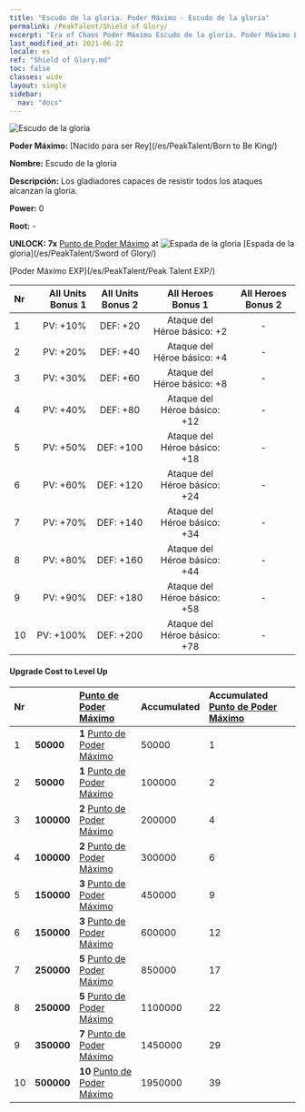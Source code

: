 ```yaml
---
title: "Escudo de la gloria. Poder Máximo - Escudo de la gloria"
permalink: /PeakTalent/Shield of Glory/
excerpt: "Era of Chaos Poder Máximo Escudo de la gloria. Poder Máximo Escudo de la gloria. Escudo de la gloria"
last_modified_at: 2021-06-22
locale: es
ref: "Shield of Glory.md"
toc: false
classes: wide
layout: single
sidebar:
  nav: "docs"
---
```


  ![Escudo de la gloria](/images/pt/talent_4202.png)

  **Poder Máximo:** [Nacido para ser Rey](/es/PeakTalent/Born to Be King/)

  **Nombre:** Escudo de la gloria

  **Descripción:** Los gladiadores capaces de resistir todos los ataques alcanzan la gloria.

  **Power:** 0

  **Root:** -

  **UNLOCK: 7x** [Punto de Poder Máximo](/ItemsES/con_934/) at ![Espada de la gloria](/images/pt/talent_4201.png) [Espada de la gloria](/es/PeakTalent/Sword of Glory/)

  [Poder Máximo EXP](/es/PeakTalent/Peak Talent EXP/)

  | Nr | All Units Bonus 1 | All Units Bonus 2 | All Heroes Bonus 1 | All Heroes Bonus 2 |
  |:---|--------------:|:-------------:|:-------------:|:-------------:|
  | 1 | PV: +10% | DEF: +20 | Ataque del Héroe básico: +2 | - |
  | 2 | PV: +20% | DEF: +40 | Ataque del Héroe básico: +4 | - |
  | 3 | PV: +30% | DEF: +60 | Ataque del Héroe básico: +8 | - |
  | 4 | PV: +40% | DEF: +80 | Ataque del Héroe básico: +12 | - |
  | 5 | PV: +50% | DEF: +100 | Ataque del Héroe básico: +18 | - |
  | 6 | PV: +60% | DEF: +120 | Ataque del Héroe básico: +24 | - |
  | 7 | PV: +70% | DEF: +140 | Ataque del Héroe básico: +34 | - |
  | 8 | PV: +80% | DEF: +160 | Ataque del Héroe básico: +44 | - |
  | 9 | PV: +90% | DEF: +180 | Ataque del Héroe básico: +58 | - |
  | 10 | PV: +100% | DEF: +200 | Ataque del Héroe básico: +78 | - |


#### Upgrade Cost to Level Up

  | Nr | <i class="fas fa-coins"/> | [Punto de Poder Máximo](/ItemsES/con_934/) | Accumulated <i class="fas fa-coins"/> | Accumulated [Punto de Poder Máximo](/ItemsES/con_934/) |
  |:---|:--------------|:-------------|:-------------|:-------------|
  | 1 | **50000** | **1** [Punto de Poder Máximo](/ItemsES/con_934/) | 50000 | 1 |
  | 2 | **50000** | **1** [Punto de Poder Máximo](/ItemsES/con_934/) | 100000 | 2 |
  | 3 | **100000** | **2** [Punto de Poder Máximo](/ItemsES/con_934/) | 200000 | 4 |
  | 4 | **100000** | **2** [Punto de Poder Máximo](/ItemsES/con_934/) | 300000 | 6 |
  | 5 | **150000** | **3** [Punto de Poder Máximo](/ItemsES/con_934/) | 450000 | 9 |
  | 6 | **150000** | **3** [Punto de Poder Máximo](/ItemsES/con_934/) | 600000 | 12 |
  | 7 | **250000** | **5** [Punto de Poder Máximo](/ItemsES/con_934/) | 850000 | 17 |
  | 8 | **250000** | **5** [Punto de Poder Máximo](/ItemsES/con_934/) | 1100000 | 22 |
  | 9 | **350000** | **7** [Punto de Poder Máximo](/ItemsES/con_934/) | 1450000 | 29 |
  | 10 | **500000** | **10** [Punto de Poder Máximo](/ItemsES/con_934/) | 1950000 | 39 |
